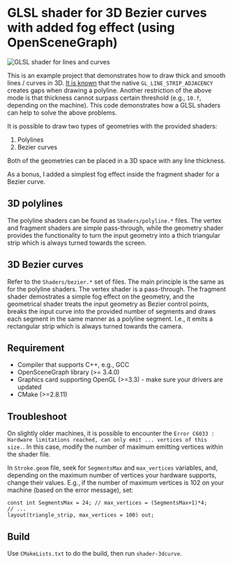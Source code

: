 # GLSL shader for 3D Bezier curves with added fog effect (using OpenSceneGraph)

![GLSL shader for lines and curves](https://github.com/vicrucann/shader-3dcurve/blob/master/images/curve-lines.gif)

This is an example project that demonstrates how to draw thick and smooth lines / curves in 3D. [It is known](http://vicrucann.github.io/tutorials/osg-shader-3dlines/) that the native `GL_LINE_STRIP_ADJACENCY` creates gaps when drawing a polyline. Another restriction of the above mode is that thickness cannot surpass certain threshold (e.g., `10.f`, depending on the machine). This code demonstrates how a GLSL shaders can help to solve the above problems. 

It is possible to draw two types of geometries with the provided shaders:

1. Polylines
2. Bezier curves

Both of the geometries can be placed in a 3D space with any line thickness. 

As a bonus, I added a simplest fog effect inside the fragment shader for a Bezier curve. 

## 3D polylines

The polyline shaders can be found as `Shaders/polyline.*` files. The vertex and fragment shaders are simple pass-through, while the geometry shader provides the functionality to turn the input geometry into a thich triangular strip which is always turned towards the screen.

## 3D Bezier curves

Refer to the `Shaders/bezier.*` set of files. The main principle is the same as for the polyline shaders. The vertex shader is a pass-through. The fragment shader demostrates a simple fog effect on the geometry, and the geometrical shader treats the input geometry as Bezier control points, breaks the input curve into the provided number of segments and draws each segment in the same manner as a polyline segment. I.e., it emits a rectangular strip which is always turned towards the camera.

## Requirement

* Compiler that supports C++, e.g., GCC
* OpenSceneGraph library (>= 3.4.0)
* Graphics card supporting OpenGL (>=3.3) - make sure your drivers are updated
* CMake (>=2.8.11)

## Troubleshoot

On slightly older machines, it is possible to encounter the `Error C6033 : Hardware limitations reached, can only emit ... vertices of this size.`. In this case, modify the number of maximum emitting vertices within the shader file. 

In `Stroke.geom` file, seek for `SegmentsMax` and `max_vertices` variables, and, depending on the maximum number of vertices your hardware supports, change their values. E.g., if the number of maximum vertices is 102 on your machine (based on the error message), set: 

```
const int SegmentsMax = 24; // max_vertices = (SegmentsMax+1)*4;
// ...
layout(triangle_strip, max_vertices = 100) out;
```

## Build

Use `CMakeLists.txt` to do the build, then run `shader-3dcurve`.
